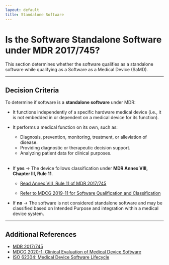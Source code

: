 ```yaml
---
layout: default
title: Standalone Software
---
```


# Is the Software Standalone Software under MDR 2017/745?

This section determines whether the software qualifies as a standalone software while qualifying as a Software as a Medical Device (SaMD).

---

## Decision Criteria
To determine if software is a **standalone software** under MDR:

- It functions independently of a specific hardware medical device (i.e., it is not embedded in or dependent on a medical device for its function).
- It performs a medical function on its own, such as:
   - Diagnosis, prevention, monitoring, treatment, or alleviation of disease.
   - Providing diagnostic or therapeutic decision support.
   - Analyzing patient data for clinical purposes.
<br><br>
- If **yes** → The device follows classification under **MDR Annex VIII, Chapter III, Rule 11**.

    - [Read Annex VIII, Rule 11 of MDR 2017/745](https://eur-lex.europa.eu/legal-content/EN/TXT/HTML/?uri=CELEX:32017R0745#anx_VIII)

    - [Refer to MDCG 2019-11 for Software Qualification and Classification](https://health.ec.europa.eu/system/files/2020-09/md_mdcg_2019_11_guidance_qualification_classification_software_en_0.pdf)


- If **no** → The software is not considered standalone software and may be classified based on Intended Purpose and integration within a medical device system.

---

## Additional References
- [MDR 2017/745](https://eur-lex.europa.eu/legal-content/EN/TXT/?uri=CELEX:32017R0745)
- [MDCG 2020-1: Clinical Evaluation of Medical Device Software](https://health.ec.europa.eu/system/files/2020-09/md_mdcg_2020_1_guidance_clinic_eva_md_software_en_0.pdf)
- [ISO 62304: Medical Device Software Lifecycle](https://www.iso.org/standard/38421.html)
